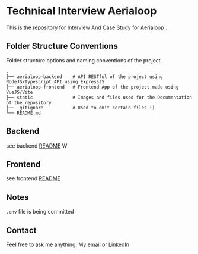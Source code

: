 # Technical Interview Aerialoop

This is the repository for Interview And Case Study for Aerialoop .

## Folder Structure Conventions

Folder structure options and naming conventions of the project.

    .
    ├── aerialoop-backend    # API RESTful of the project using NodeJS/Typescript API using ExpressJS
    ├── aerialoop-frontend   # Frontend App of the project made using VueJS/Vite
    ├── static               # Images and files used for the Documentation of the repository
    ├── .gitignore           # Used to omit certain files :)
    └── README.md

## Backend

see backend [README](./aerialoop-backend/README.MD)
W
## Frontend
see frontend [README](./aerialoop-frontend/README.MD)

## Notes

`.env` file is being committed

## Contact

Feel free to ask me anything, My [email](mailto:manuelmiguezg@hotmail.com) or [LinkedIn](https://www.linkedin.com/in/manuel-miguez/)

